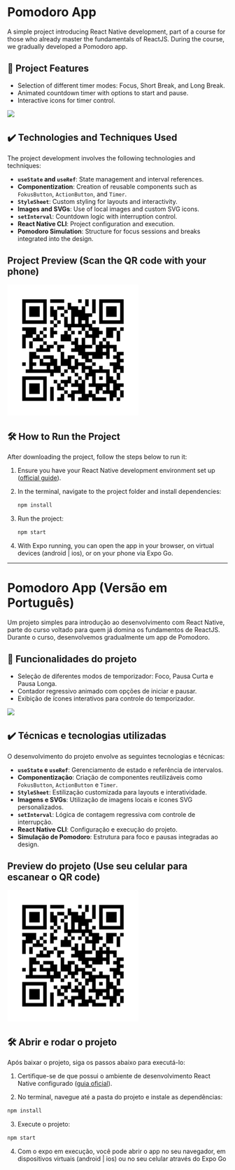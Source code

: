 # Pomodoro App

A simple project introducing React Native development, part of a course for those who already master the fundamentals of ReactJS. During the course, we gradually developed a Pomodoro app.

## 🔨 Project Features

- Selection of different timer modes: Focus, Short Break, and Long Break.
- Animated countdown timer with options to start and pause.
- Interactive icons for timer control.

![](assets/preview.gif)

## ✔️ Technologies and Techniques Used

The project development involves the following technologies and techniques:

- **`useState` and `useRef`**: State management and interval references.
- **Componentization**: Creation of reusable components such as `FokusButton`, `ActionButton`, and `Timer`.
- **`StyleSheet`**: Custom styling for layouts and interactivity.
- **Images and SVGs**: Use of local images and custom SVG icons.
- **`setInterval`**: Countdown logic with interruption control.
- **React Native CLI**: Project configuration and execution.
- **Pomodoro Simulation**: Structure for focus sessions and breaks integrated into the design.

## Project Preview (Scan the QR code with your phone)

![Live Demo](assets/QRCODE.png)

## 🛠️ How to Run the Project

After downloading the project, follow the steps below to run it:

1. Ensure you have your React Native development environment set up ([official guide](https://docs.expo.dev/get-started/set-up-your-environment/)).

2. In the terminal, navigate to the project folder and install dependencies:

   ```bash
   npm install
   ```

3. Run the project:

   ```bash
   npm start
   ```

4. With Expo running, you can open the app in your browser, on virtual devices (android | ios), or on your phone via Expo Go.

---

# Pomodoro App (Versão em Português)

Um projeto simples para introdução ao desenvolvimento com React Native, parte do curso voltado para quem já domina os fundamentos de ReactJS. Durante o curso, desenvolvemos gradualmente um app de Pomodoro.

## 🔨 Funcionalidades do projeto

- Seleção de diferentes modos de temporizador: Foco, Pausa Curta e Pausa Longa.
- Contador regressivo animado com opções de iniciar e pausar.
- Exibição de ícones interativos para controle do temporizador.

![](assets/preview.gif)

## ✔️ Técnicas e tecnologias utilizadas

O desenvolvimento do projeto envolve as seguintes tecnologias e técnicas:

- **`useState` e `useRef`**: Gerenciamento de estado e referência de intervalos.
- **Componentização**: Criação de componentes reutilizáveis como `FokusButton`, `ActionButton` e `Timer`.
- **`StyleSheet`**: Estilização customizada para layouts e interatividade.
- **Imagens e SVGs**: Utilização de imagens locais e ícones SVG personalizados.
- **`setInterval`**: Lógica de contagem regressiva com controle de interrupção.
- **React Native CLI**: Configuração e execução do projeto.
- **Simulação de Pomodoro**: Estrutura para foco e pausas integradas ao design.

## Preview do projeto (Use seu celular para escanear o QR code)

![Live Demo](assets/QRCODE.png)

## 🛠️ Abrir e rodar o projeto

Após baixar o projeto, siga os passos abaixo para executá-lo:

1. Certifique-se de que possui o ambiente de desenvolvimento React Native configurado ([guia oficial](https://docs.expo.dev/get-started/set-up-your-environment/)).

2. No terminal, navegue até a pasta do projeto e instale as dependências:

```bash
npm install
```

3. Execute o projeto:

```bash
npm start
```

4. Com o expo em execução, você pode abrir o app no seu navegador, em dispositivos virtuais (android | ios) ou no seu celular através do Expo Go
